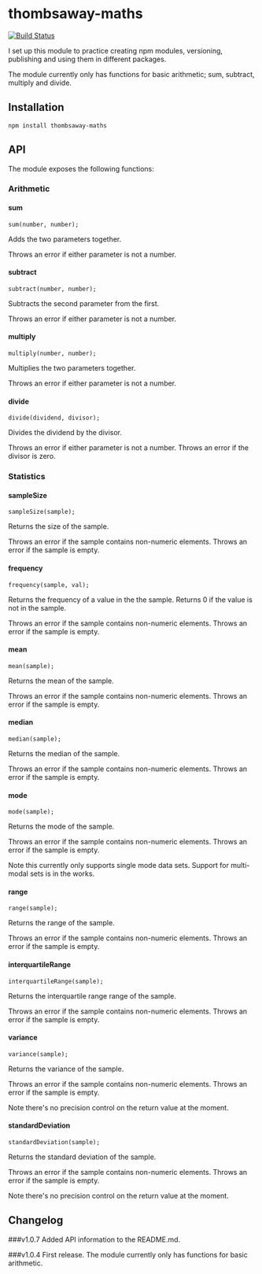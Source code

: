 # thombsaway-maths
[![Build Status](https://travis-ci.org/Thomas-Elder/hobby.node.maths.svg?branch=master)](https://travis-ci.org/Thomas-Elder/hobby.node.maths)

I set up this module to practice creating npm modules, versioning, publishing and using them in different packages. 

The module currently only has functions for basic arithmetic; sum, subtract, multiply and divide.

## Installation
`npm install thombsaway-maths`

## API
The module exposes the following functions:

### Arithmetic
#### sum
`sum(number, number);`

Adds the two parameters together.

Throws an error if either parameter is not a number.

#### subtract
`subtract(number, number);`

Subtracts the second parameter from the first.

Throws an error if either parameter is not a number.

#### multiply
`multiply(number, number);`

Multiplies the two parameters together.

Throws an error if either parameter is not a number.

#### divide
`divide(dividend, divisor);`

Divides the dividend by the divisor. 

Throws an error if either parameter is not a number.
Throws an error if the divisor is zero. 

### Statistics
#### sampleSize
`sampleSize(sample);`

Returns the size of the sample. 

Throws an error if the sample contains non-numeric elements.
Throws an error if the sample is empty.

#### frequency
`frequency(sample, val);`

Returns the frequency of a value in the the sample. Returns 0 if the value is not in the sample.

Throws an error if the sample contains non-numeric elements.
Throws an error if the sample is empty.


#### mean
`mean(sample);`

Returns the mean of the sample.

Throws an error if the sample contains non-numeric elements.
Throws an error if the sample is empty.

#### median
`median(sample);`

Returns the median of the sample.

Throws an error if the sample contains non-numeric elements.
Throws an error if the sample is empty.

#### mode
`mode(sample);`

Returns the mode of the sample.

Throws an error if the sample contains non-numeric elements.
Throws an error if the sample is empty.

Note this currently only supports single mode data sets. Support for multi-modal sets is in the works.

#### range
`range(sample);`

Returns the range of the sample.

Throws an error if the sample contains non-numeric elements.
Throws an error if the sample is empty.

#### interquartileRange
`interquartileRange(sample);`

Returns the interquartile range range of the sample.

Throws an error if the sample contains non-numeric elements.
Throws an error if the sample is empty.

#### variance
`variance(sample);`

Returns the variance of the sample.

Throws an error if the sample contains non-numeric elements.
Throws an error if the sample is empty.

Note there's no precision control on the return value at the moment.

#### standardDeviation
`standardDeviation(sample);`

Returns the standard deviation of the sample.

Throws an error if the sample contains non-numeric elements.
Throws an error if the sample is empty.

Note there's no precision control on the return value at the moment.

## Changelog
###v1.0.7
Added API information to the README.md.

###v1.0.4
First release. The module currently only has functions for basic arithmetic.